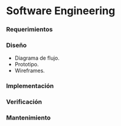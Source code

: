 # Software Engineering

### Requerimientos
### Diseño
* Diagrama de flujo.
* Prototipo.
* Wireframes.
### Implementación
### Verificación
### Mantenimiento


